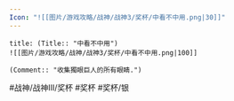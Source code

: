 ```yaml
---
Icon: "![[图片/游戏攻略/战神/战神3/奖杯/中看不中用.png|30]]"
---
```

```ad-common-silver-trophy
title: (Title:: "中看不中用")
![[图片/游戏攻略/战神/战神3/奖杯/中看不中用.png|100]]

(Comment:: "收集獨眼巨人的所有眼睛.")
```

#战神/战神III/奖杯 #奖杯 #奖杯/银
